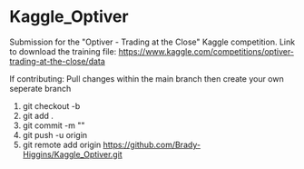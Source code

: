 # Kaggle_Optiver
Submission for the "Optiver - Trading at the Close" Kaggle competition.
Link to download the training file: https://www.kaggle.com/competitions/optiver-trading-at-the-close/data

If contributing: Pull changes within the main branch then create your own seperate branch
1. git checkout -b <your-name>
2. git add .
3. git commit -m "<your-commit-message>"
4. git push -u origin <your-name>
5. git remote add origin https://github.com/Brady-Higgins/Kaggle_Optiver.git
